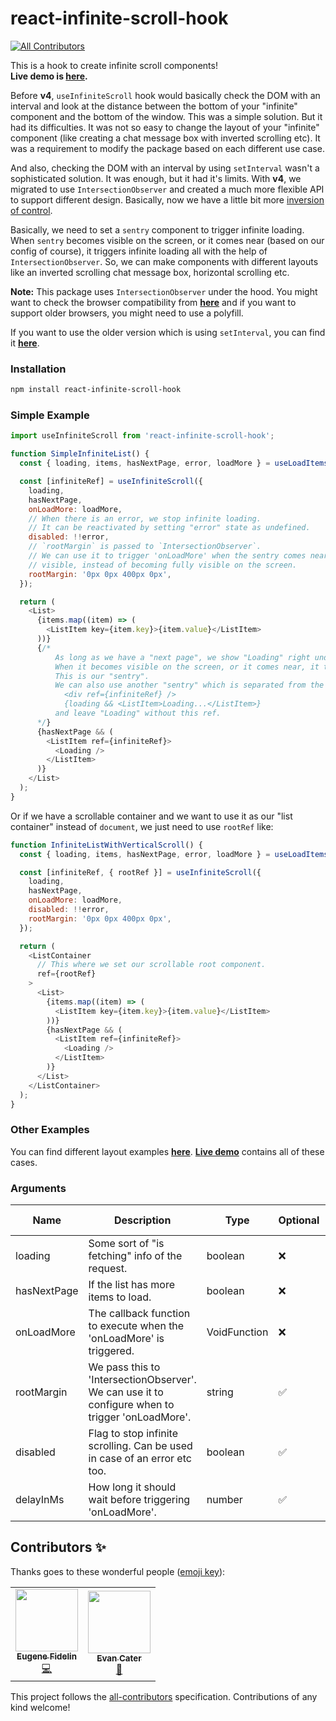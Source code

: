 # react-infinite-scroll-hook

<!-- ALL-CONTRIBUTORS-BADGE:START - Do not remove or modify this section -->

[![All Contributors](https://img.shields.io/badge/all_contributors-2-orange.svg?style=flat-square)](#contributors-)

<!-- ALL-CONTRIBUTORS-BADGE:END -->

This is a hook to create infinite scroll components!  
**Live demo is [here](https://onderonur.github.io/react-infinite-scroll-hook/).**

Before **v4**, `useInfiniteScroll` hook would basically check the DOM with an interval and look at the distance between the bottom of your "infinite" component and the bottom of the window. This was a simple solution. But it had its difficulties. It was not so easy to change the layout of your "infinite" component (like creating a chat message box with inverted scrolling etc). It was a requirement to modify the package based on each different use case.

And also, checking the DOM with an interval by using `setInterval` wasn't a sophisticated solution. It was enough, but it had it's limits.
With **v4**, we migrated to use `IntersectionObserver` and created a much more flexible API to support different design. Basically, now we have a little bit more [inversion of control](https://kentcdodds.com/blog/inversion-of-control).

Basically, we need to set a `sentry` component to trigger infinite loading. When `sentry` becomes visible on the screen, or it comes near (based on our config of course), it triggers infinite loading all with the help of `IntersectionObserver`. So, we can make components with different layouts like an inverted scrolling chat message box, horizontal scrolling etc.

**Note:** This package uses `IntersectionObserver` under the hood. You might want to check the browser compatibility from **[here](https://caniuse.com/intersectionobserver)** and if you want to support older browsers, you might need to use a polyfill.

If you want to use the older version which is using `setInterval`, you can find it **[here](https://github.com/onderonur/react-infinite-scroll-hook/tree/v3)**.

### Installation

```sh
npm install react-infinite-scroll-hook
```

### Simple Example

```javascript
import useInfiniteScroll from 'react-infinite-scroll-hook';

function SimpleInfiniteList() {
  const { loading, items, hasNextPage, error, loadMore } = useLoadItems();

  const [infiniteRef] = useInfiniteScroll({
    loading,
    hasNextPage,
    onLoadMore: loadMore,
    // When there is an error, we stop infinite loading.
    // It can be reactivated by setting "error" state as undefined.
    disabled: !!error,
    // `rootMargin` is passed to `IntersectionObserver`.
    // We can use it to trigger 'onLoadMore' when the sentry comes near to become
    // visible, instead of becoming fully visible on the screen.
    rootMargin: '0px 0px 400px 0px',
  });

  return (
    <List>
      {items.map((item) => (
        <ListItem key={item.key}>{item.value}</ListItem>
      ))}
      {/* 
          As long as we have a "next page", we show "Loading" right under the list.
          When it becomes visible on the screen, or it comes near, it triggers 'onLoadMore'.
          This is our "sentry".
          We can also use another "sentry" which is separated from the "Loading" component like:
            <div ref={infiniteRef} />
            {loading && <ListItem>Loading...</ListItem>}
          and leave "Loading" without this ref.
      */}
      {hasNextPage && (
        <ListItem ref={infiniteRef}>
          <Loading />
        </ListItem>
      )}
    </List>
  );
}
```

Or if we have a scrollable container and we want to use it as our "list container" instead of `document`, we just need to use `rootRef` like:

```js
function InfiniteListWithVerticalScroll() {
  const { loading, items, hasNextPage, error, loadMore } = useLoadItems();

  const [infiniteRef, { rootRef }] = useInfiniteScroll({
    loading,
    hasNextPage,
    onLoadMore: loadMore,
    disabled: !!error,
    rootMargin: '0px 0px 400px 0px',
  });

  return (
    <ListContainer
      // This where we set our scrollable root component.
      ref={rootRef}
    >
      <List>
        {items.map((item) => (
          <ListItem key={item.key}>{item.value}</ListItem>
        ))}
        {hasNextPage && (
          <ListItem ref={infiniteRef}>
            <Loading />
          </ListItem>
        )}
      </List>
    </ListContainer>
  );
}
```

### Other Examples
You can find different layout examples **[here](https://github.com/onderonur/react-infinite-scroll-hook/tree/master/example/examples)**. **[Live demo](https://onderonur.github.io/react-infinite-scroll-hook/)** contains all of these cases.

### Arguments

| Name        | Description                                                                                      | Type         | Optional | Default Value |
| ----------- | ------------------------------------------------------------------------------------------------ | ------------ | -------- | ------------- |
| loading     | Some sort of "is fetching" info of the request.                                                  | boolean      | ❌       |               |
| hasNextPage | If the list has more items to load.                                                              | boolean      | ❌       |               |
| onLoadMore  | The callback function to execute when the 'onLoadMore' is triggered.                             | VoidFunction | ❌       |               |
| rootMargin  | We pass this to 'IntersectionObserver'. We can use it to configure when to trigger 'onLoadMore'. | string       | ✅       |               |
| disabled    | Flag to stop infinite scrolling. Can be used in case of an error etc too.                        | boolean      | ✅       |               |
| delayInMs   | How long it should wait before triggering 'onLoadMore'.                                          | number       | ✅       | 100           |

[build-badge]: https://img.shields.io/travis/user/repo/master.png?style=flat-square
[build]: https://travis-ci.org/user/repo
[npm-badge]: https://img.shields.io/npm/v/npm-package.png?style=flat-square
[npm]: https://www.npmjs.org/package/npm-package
[coveralls-badge]: https://img.shields.io/coveralls/user/repo/master.png?style=flat-square
[coveralls]: https://coveralls.io/github/user/repo

## Contributors ✨

Thanks goes to these wonderful people ([emoji key](https://allcontributors.org/docs/en/emoji-key)):

<!-- ALL-CONTRIBUTORS-LIST:START - Do not remove or modify this section -->
<!-- prettier-ignore-start -->
<!-- markdownlint-disable -->
<table>
  <tr>
    <td align="center"><a href="https://nl.linkedin.com/in/eugef"><img src="https://avatars0.githubusercontent.com/u/895071?v=4?s=100" width="100px;" alt=""/><br /><sub><b>Eugene Fidelin</b></sub></a><br /><a href="https://github.com/onderonur/react-infinite-scroll-hook/commits?author=eugef" title="Code">💻</a></td>
    <td align="center"><a href="https://github.com/Evanc123"><img src="https://avatars.githubusercontent.com/u/4010547?v=4?s=100" width="100px;" alt=""/><br /><sub><b>Evan Cater</b></sub></a><br /><a href="https://github.com/onderonur/react-infinite-scroll-hook/commits?author=Evanc123" title="Documentation">📖</a></td>
  </tr>
</table>

<!-- markdownlint-restore -->
<!-- prettier-ignore-end -->

<!-- ALL-CONTRIBUTORS-LIST:END -->

This project follows the [all-contributors](https://github.com/all-contributors/all-contributors) specification. Contributions of any kind welcome!
